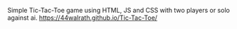 Simple Tic-Tac-Toe game using HTML, JS and CSS with two players or solo against ai.
https://44walrath.github.io/Tic-Tac-Toe/
